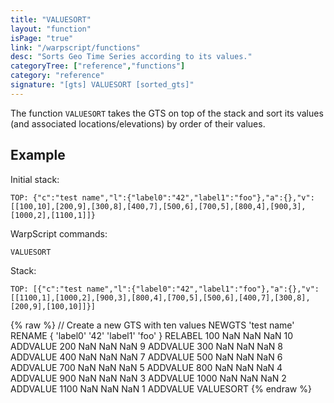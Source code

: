 ```yaml
---
title: "VALUESORT"
layout: "function"
isPage: "true"
link: "/warpscript/functions"
desc: "Sorts Geo Time Series according to its values."
categoryTree: ["reference","functions"]
category: "reference"
signature: "[gts] VALUESORT [sorted_gts]"
---
```

 
The function `VALUESORT` takes the GTS on top of the stack and sort its values (and associated locations/elevations) by order of their values.

## Example ##

Initial stack:

    TOP: {"c":"test name","l":{"label0":"42","label1":"foo"},"a":{},"v":[[100,10],[200,9],[300,8],[400,7],[500,6],[700,5],[800,4],[900,3],[1000,2],[1100,1]]}


WarpScript commands:


    VALUESORT

Stack: 

    TOP: [{"c":"test name","l":{"label0":"42","label1":"foo"},"a":{},"v":[[1100,1],[1000,2],[900,3],[800,4],[700,5],[500,6],[400,7],[300,8],[200,9],[100,10]]}]
    

{% raw %}
<warp10-warpscript-widget backend="{{backend}}"  exec-endpoint="{{execEndpoint}}">// Create a new GTS with ten values 
NEWGTS 
'test name'
RENAME
{ 'label0' '42' 'label1' 'foo' }
RELABEL
100  NaN NaN NaN 10 ADDVALUE
200  NaN NaN NaN  9 ADDVALUE
300  NaN NaN NaN  8 ADDVALUE
400  NaN NaN NaN  7 ADDVALUE
500  NaN NaN NaN  6 ADDVALUE
700  NaN NaN NaN  5 ADDVALUE
800  NaN NaN NaN  4 ADDVALUE
900  NaN NaN NaN  3 ADDVALUE
1000 NaN NaN NaN  2 ADDVALUE
1100 NaN NaN NaN  1 ADDVALUE
VALUESORT
</warp10-warpscript-widget>
{% endraw %}
